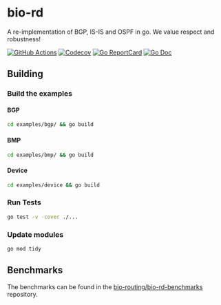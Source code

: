 # bio-rd

A re-implementation of BGP, IS-IS and OSPF in go. We value respect and robustness!

[![GitHub Actions](https://github.com/bio-routing/bio-rd/workflows/tests/badge.svg)](https://github.com/bio-routing/bio-rd/actions)
[![Codecov](https://codecov.io/gh/bio-routing/bio-rd/branch/master/graph/badge.svg)](https://codecov.io/gh/bio-routing/bio-rd)
[![Go ReportCard](http://goreportcard.com/badge/bio-routing/bio-rd)](http://goreportcard.com/report/bio-routing/bio-rd)
[![Go Doc](https://godoc.org/github.com/bio-routing/bio-rd?status.svg)](https://godoc.org/github.com/bio-routing/bio-rd)

## Building

### Build the examples

#### BGP

```bash
cd examples/bgp/ && go build
```

#### BMP

```bash
cd examples/bmp/ && go build
```

#### Device

```bash
cd examples/device && go build
```

### Run Tests

```bash
go test -v -cover ./...
```

### Update modules

```bash
go mod tidy
```

## Benchmarks

The benchmarks can be found in the [bio-routing/bio-rd-benchmarks](https://github.com/bio-routing/bio-rd-benchmarks)
repository.
